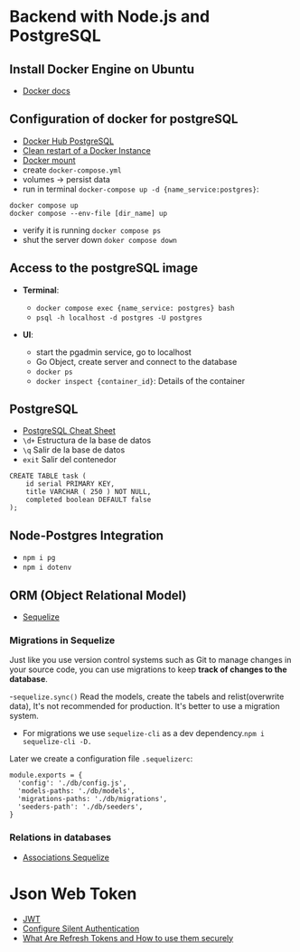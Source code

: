 # Backend with Node.js and PostgreSQL

## Install Docker Engine on Ubuntu

- [Docker docs](https://docs.docker.com/engine/install/ubuntu/)

## Configuration of docker for postgreSQL

- [Docker Hub PostgreSQL](https://hub.docker.com/_/postgres)
- [Clean restart of a Docker
  Instance](https://docs.tibco.com/pub/mash-local/4.3.0/doc/html/docker/GUID-BD850566-5B79-4915-987E-430FC38DAAE4.html)
- [Docker mount](https://faun.pub/postgresql-in-docker-mount-volume-3220fbd0afc4)
- create `docker-compose.yml`
- volumes -> persist data
- run in terminal `docker-compose up -d {name_service:postgres}`:

```
docker compose up
docker compose --env-file [dir_name] up
```

- verify it is running `docker compose ps`
- shut the server down `doker compose down`

## Access to the postgreSQL image

- **Terminal**:

  - `docker compose exec {name_service: postgres} bash`
  - `psql -h localhost -d postgres -U postgres`

- **UI**:
  - start the pgadmin service, go to localhost
  - Go Object, create server and connect to the database
  - `docker ps`
  - `docker inspect {container_id}`: Details of the container

## PostgreSQL

- [PostgreSQL Cheat Sheet](https://postgrescheatsheet.com/#/tables)
- `\d+` Estructura de la base de datos
- `\q` Salir de la base de datos
- `exit` Salir del contenedor

```
CREATE TABLE task (
	id serial PRIMARY KEY,
	title VARCHAR ( 250 ) NOT NULL,
	completed boolean DEFAULT false
);
```

## Node-Postgres Integration

- `npm i pg`
- `npm i dotenv`

## ORM (Object Relational Model)

- [Sequelize](https://sequelize.org/docs/v6/getting-started/)

### Migrations in Sequelize

Just like you use version control systems such as Git to manage changes in your source code, you can use migrations to
keep **track of changes to the database**.

-`sequelize.sync()` Read the models, create the tabels and relist(overwrite data), It's not recommended for production.
It's better to use a migration system.

- For migrations we use `sequelize-cli` as a dev dependency.`npm i sequelize-cli -D.`

Later we create a configuration file `.sequelizerc`:

```
module.exports = {
  'config': './db/config.js',
  'models-paths: './db/models',
  'migrations-paths: './db/migrations',
  'seeders-path': './db/seeders',
}
```

### Relations in databases

- [Associations Sequelize](https://sequelize.org/docs/v6/core-concepts/assocs/)

# Json Web Token

- [JWT](https://jwt.io/)
- [Configure Silent Authentication](https://auth0.com/docs/login/configure-silent-authentication)
- [What Are Refresh Tokens and How to use them securely](https://auth0.com/blog/refresh-tokens-what-are-they-and-when-to-use-them/)
